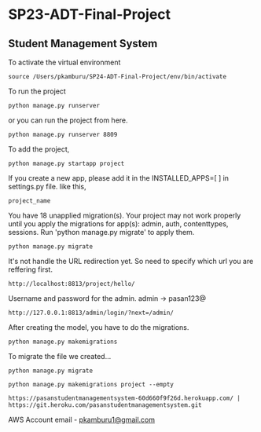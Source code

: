 # SP23-ADT-Final-Project
## Student Management System

To activate the virtual environment
```
source /Users/pkamburu/SP24-ADT-Final-Project/env/bin/activate
```

To run the project
```
python manage.py runserver
```

or you can run the project from here.
```
python manage.py runserver 8809
```


To add the project,
```
python manage.py startapp project
```

If you create a new app, please add it in the INSTALLED_APPS=[ ] in settings.py file. 
like this, 
```
project_name
```

You have 18 unapplied migration(s). Your project may not work properly until you apply the migrations for app(s): admin, auth, contenttypes, sessions.
Run 'python manage.py migrate' to apply them.
```
python manage.py migrate
```
It's not handle the URL redirection yet. So need to specify which url you are reffering first. 
```
http://localhost:8813/project/hello/
```
Username and password for the admin.
admin -> pasan123@

```
http://127.0.0.1:8813/admin/login/?next=/admin/
```

After creating the model, you have to do the migrations.
```
python manage.py makemigrations
```

To migrate the file we created...
```
python manage.py migrate
```

```
python manage.py makemigrations project --empty
```

```
https://pasanstudentmanagementsystem-60d660f9f26d.herokuapp.com/ | https://git.heroku.com/pasanstudentmanagementsystem.git
```

AWS Account 
email - pkamburu1@gmail.com




